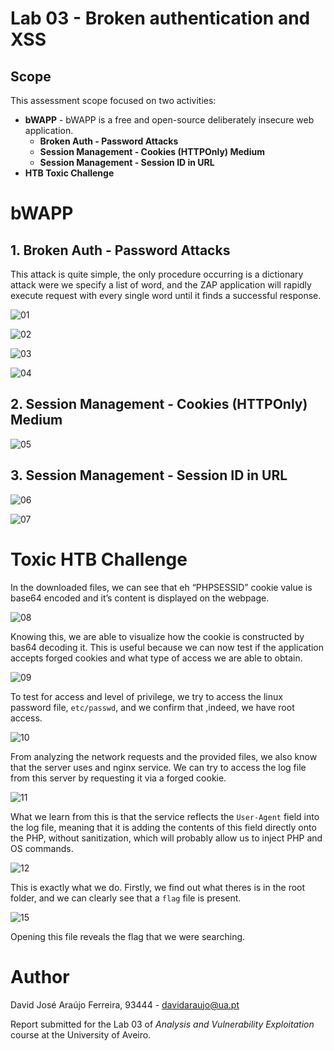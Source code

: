 # Lab 03 - Broken authentication and XSS

## Scope

This assessment scope focused on two activities:

- **bWAPP** - bWAPP is a free and open-source deliberately insecure web application.
  - **Broken Auth - Password Attacks**
  - **Session Management - Cookies (HTTPOnly) Medium**
  - **Session Management - Session ID in URL**
- **HTB Toxic Challenge**

# bWAPP

## 1. Broken Auth - Password Attacks

This attack is quite simple, the only procedure occurring is a dictionary attack were we specify a list of word, and the ZAP application will rapidly execute request with every single word until it finds a successful response. 

![01](./prints/2023-10-20_11-32.png)

![02](./prints/2023-10-20_11-51.png)

![03](./prints/2023-10-20_11-53.png)

![04](./prints/Screenshot%20from%202023-10-22%2015-42-08.png)

<P style="page-break-before: always">

## 2. Session Management - Cookies (HTTPOnly) Medium

![05](./prints/Screenshot%20from%202023-10-22%2016-57-57.png)

## 3. Session Management - Session ID in URL 

![06](./prints/Screenshot%20from%202023-10-22%2017-20-12.png)

![07](./prints/Screenshot%20from%202023-10-22%2017-20-42.png)

# Toxic HTB Challenge 

In the downloaded files, we can see that eh “PHPSESSID” cookie value is base64 encoded and it’s content is displayed on the webpage.

![08](./prints/Screenshot%20from%202023-10-24%2000-24-03.png)

Knowing this, we are able to visualize how the cookie is constructed by bas64 decoding it. This is useful because we can now test if the application accepts forged cookies and what type of access we are able to obtain.

![09](./prints/Screenshot%20from%202023-10-23%2012-48-44.png)

<P style="page-break-before: always">

To test for access and level of privilege, we try to access the linux password file, `etc/passwd`,  and we confirm that ,indeed, we have root access.  

![10](./prints/Screenshot%20from%202023-10-23%2021-08-49.png)

From analyzing the network requests and the provided files, we also know that the server uses and nginx service. We can try to access the log file from this server by requesting it via a forged cookie.

![11](./prints/Screenshot%20from%202023-10-24%2000-03-59.png)

<P style="page-break-before: always">

What we learn from this is that the service reflects the `User-Agent` field into the log file, meaning that it is adding the contents of this field directly onto the PHP, without sanitization, which will probably allow us to inject PHP and OS commands.

![12](./prints/Screenshot%20from%202023-10-24%2000-08-42.png)

<P style="page-break-before: always">

This is exactly what we do. Firstly, we find out what theres is in the root folder, and we can clearly see that a `flag` file is present.

![15](./prints/Screenshot%20from%202023-10-24%2000-10-25.png)

Opening this file reveals the flag that we were searching.

# Author

David José Araújo Ferreira, 93444 - [davidaraujo@ua.pt](mailto:davidaraujo@ua.pt)

Report submitted for the Lab 03 of _Analysis and Vulnerability Exploitation_ course at the University of Aveiro.
